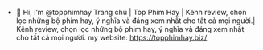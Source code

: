 - 👋 Hi, I’m @topphimhay
Trang chủ | Top Phim Hay | Kênh review, chọn lọc những bộ phim hay, ý nghĩa và đáng xem nhất cho tất cả mọi người.| Kênh review, chọn lọc những bộ phim hay, ý nghĩa và đáng xem nhất cho tất cả mọi người.
my website: https://topphimhay.biz/
